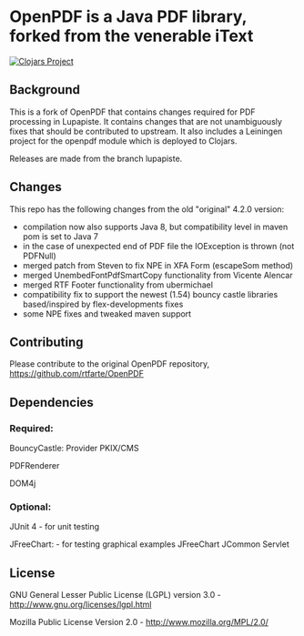 # OpenPDF is a Java PDF library, forked from the venerable iText #

[![Clojars Project](http://clojars.org/lupapiste/openpdf/latest-version.svg)](http://clojars.org/lupapiste/openpdf)

## Background ##

This is a fork of OpenPDF that contains changes required for PDF processing in Lupapiste. It contains changes that are not
unambiguously fixes that should be contributed to upstream. It also includes a Leiningen project for the openpdf module which
is deployed to Clojars.

Releases are made from the branch lupapiste.

## Changes ##
This repo has the following changes from the old "original" 4.2.0 version:
 - compilation now also supports Java 8, but compatibility level in maven pom is set to Java 7
 - in the case of unexpected end of PDF file the IOException is thrown (not PDFNull)
 - merged patch from Steven to fix NPE in XFA Form (escapeSom method)
 - merged UnembedFontPdfSmartCopy functionality from Vicente Alencar
 - merged RTF Footer functionality from ubermichael
 - compatibility fix to support the newest (1.54) bouncy castle libraries based/inspired by flex-developments fixes
 - some NPE fixes and tweaked maven support

## Contributing ##
Please contribute to the original OpenPDF repository, https://github.com/rtfarte/OpenPDF

## Dependencies ##

### Required: ###

BouncyCastle:
  Provider
  PKIX/CMS

PDFRenderer

DOM4j

### Optional: ###
JUnit 4 - for unit testing

JFreeChart: - for testing graphical examples
  JFreeChart
  JCommon
  Servlet

## License ##

GNU General Lesser Public License (LGPL) version 3.0 - http://www.gnu.org/licenses/lgpl.html

Mozilla Public License Version 2.0 - http://www.mozilla.org/MPL/2.0/

  
